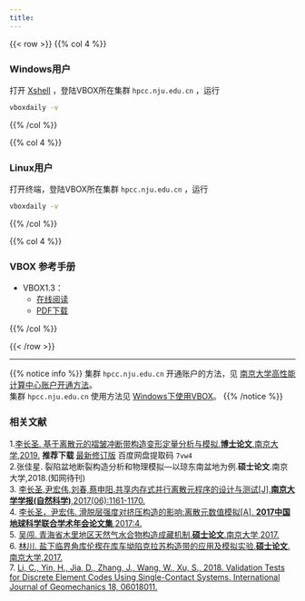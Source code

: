 ```yaml
---
title: 
---
```



{{< row >}}
{{% col 4 %}}
### Windows用户
打开 [Xshell](https://www.netsarang.com) ，登陆VBOX所在集群 ``hpcc.nju.edu.cn`` ，运行
```bash
vboxdaily -v
```
<!--- **xshell xftp 下载**：-->
<!--    [xshell xftp](https://www.netsarang.com)-->
<!--- **ParaView 安装包**：-->
<!--    [32位](http://mirrors.ustc.edu.cn/gmt/bin/gmt-5.4.5-win32.exe) |-->
<!--    [64位](http://mirrors.ustc.edu.cn/gmt/bin/gmt-5.4.5-win64.exe)-->
<!--- **ghostscript安装包**：-->
<!--    [32位](https://github.com/ArtifexSoftware/ghostpdl-downloads/releases/download/gs922/gs922w32.exe) |-->
<!--    [64位](https://github.com/ArtifexSoftware/ghostpdl-downloads/releases/download/gs922/gs922w64.exe)-->
<!--- **gsview安装包**：-->
<!--    [32位](http://www.ghostgum.com.au/download/gsv50w32.exe) |-->
<!--    [64位](http://www.ghostgum.com.au/download/gsv50w64.exe)-->
{{% /col %}}

{{% col 4 %}}
### Linux用户
打开终端，登陆VBOX所在集群  ``hpcc.nju.edu.cn`` ，运行

```bash
vboxdaily -v
```
{{% /col %}}

{{% col 4 %}}
### VBOX 参考手册

- VBOX1.3：  
  - [在线阅读](http://doc.geovbox.com)  
  - [PDF下载](https://doc.geovbox.com/vbox_doc.pdf)

{{% /col %}}

{{< /row >}}

---

{{% notice info %}}
集群 ``hpcc.nju.edu.cn`` 开通账户的方法，见 [南京大学高性能计算中心账户开通方法](https://doc.geovbox.com/latest/hpc/)。  
集群 ``hpcc.nju.edu.cn`` 使用方法见 [Windows下使用VBOX](https://doc.geovbox.com/latest/use/)。
{{% /notice %}}

### 相关文献

1.[李长圣. 基于离散元的褶皱冲断带构造变形定量分析与模拟.**博士论文**.南京大学,2019.](http://t.cn/Ai9ruJY5) **推荐下载** [最新修订版](https://pan.baidu.com/s/16efVoNKUlWoYdujWWNcl_Q) 百度网盘提取码 `7vw4`  
2.张佳星. 裂陷盆地断裂构造分析和物理模拟—以琼东南盆地为例.**硕士论文**.南京大学,2018.(知网待刊)  
3. [李长圣,尹宏伟,刘春,蔡申阳.共享内存式并行离散元程序的设计与测试[J].**南京大学学报(自然科学)**,2017(06):1161-1170.](http://t.cn/EiaL0Ad)  
4. [李长圣，尹宏伟. 滑脱层强度对挤压构造的影响:离散元数值模拟[A]. **2017中国地球科学联合学术年会论文集**,2017:4. ](http://t.cn/E6k57Mg)  
5. [吴闯. 青海省木里地区天然气水合物构造成藏机制.**硕士论文**.南京大学,2017.](http://t.cn/RpLyDni)  
6. [林川. 盐下临界角库伦楔在库车坳陷克拉苏构造带的应用及模拟实验.**硕士论文**.南京大学,2017.](http://t.cn/RpLUbiW)  
7. [Li, C., Yin, H., Jia, D., Zhang, J., Wang, W., Xu, S., 2018. Validation Tests for Discrete Element Codes Using Single-Contact Systems. International Journal of Geomechanics 18, 06018011.](https://ascelibrary.org/doi/10.1061/(ASCE)GM.1943-5622.0001133)




